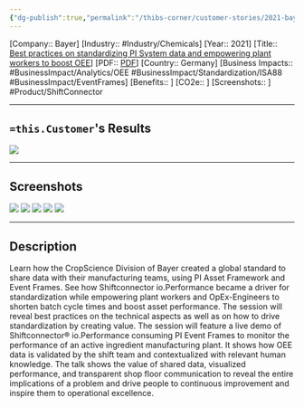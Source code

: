```yaml
---
{"dg-publish":true,"permalink":"/thibs-corner/customer-stories/2021-bayer-best-practices-on-standardizing-pi-system-data-and-empowering-plant-workers-to-boost-oee/","noteIcon":""}
---
```


[Company:: Bayer]
[Industry:: #Industry/Chemicals]
[Year:: 2021]
[Title:: [Best practices on standardizing PI System data and empowering plant workers to boost OEE](https://resources.osisoft.com/presentations/best-practices-on-standardizing-pi-system-data-and-empowering-plant-workers-to-boost-oee-at-bayer/)]
[PDF:: [PDF](https://cdn.osisoft.com/osi/presentations/2021-aveva-pi-world/UC21NA-D2CH060-Bayer-Hora-Best-practices-on-standardizing-PI-System-data.pdf)]
[Country:: Germany]
[Business Impacts:: #BusinessImpact/Analytics/OEE #BusinessImpact/Standardization/ISA88 #BusinessImpact/EventFrames]
[Benefits:: ]
[CO2e:: ]
[Screenshots:: ] 
#Product/ShiftConnector

---
## `=this.Customer`'s Results
![](https://i.imgur.com/wsJw7f6.png)

---
## Screenshots
![](https://i.imgur.com/JVjABbE.png)
![](https://i.imgur.com/LYEq2nc.png)
![](https://i.imgur.com/eMRg8Rf.png)
![](https://i.imgur.com/yy9NSJY.png)
![](https://i.imgur.com/Vg9zynn.png)

---
## Description
Learn how the CropScience Division of Bayer created a global standard to share data with their manufacturing teams, using PI Asset Framework and Event Frames. See how Shiftconnector io.Performance became a driver for standardization while empowering plant workers and OpEx-Engineers to shorten batch cycle times and boost asset performance. The session will reveal best practices on the technical aspects as well as on how to drive standardization by creating value. The session will feature a live demo of Shiftconnector® io.Performance consuming PI Event Frames to monitor the performance of an active ingredient manufacturing plant. It shows how OEE data is validated by the shift team and contextualized with relevant human knowledge. The talk shows the value of shared data, visualized performance, and transparent shop floor communication to reveal the entire implications of a problem and drive people to continuous improvement and inspire them to operational excellence.